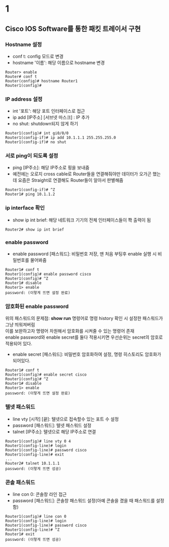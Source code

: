 # 1

## Cisco IOS Software를 통한 패킷 트레이서 구현

### Hostname 설정

- conf t: config 모드로 변경
- hostname '이름': 해당 이름으로 hostname 변경

```IOS
Router> enable
Router# conf t
Router(config)# hostname Router1
Router1(config)#
```

### IP address 설정

- int '포트': 해당 포트 인터페이스로 접근
- ip add [IP주소] [서브넷 마스크] : IP 추가
- no shut: shutdown되지 않게 하기

```IOS
Router1(config)# int gi0/0/0
Router1(config-if)# ip add 10.1.1.1 255.255.255.0
Router1(config-if)# no shut
```

### 서로 ping이 되도록 설정

- ping [IP주소]: 해당 IP주소로 핑을 보내줌
- 예전에는 오로지 cross cable로 Router들을 연결해줘야만 데이터가 오가곤 했는데 요즘은 Straight로 연결해도 Router들이 알아서 판별해줌

```IOS
Router1(config-if)# ^Z
Router1# ping 10.1.1.2
```

### ip interface 확인

- show ip int brief: 해당 네트워크 기기의 전체 인터페이스들이 쫙 출력이 됨

```IOS
Router2# show ip int brief
```

### enable password

- enable password [패스워드]: 비밀번호 저장, 맨 처음 부팅후 enable 실행 시 비밀번호를 물어봐줌

```IOS
Router1# conf t
Router1(config)# enable password cisco
Router1(config)# ^Z
Router1# disable
Router1> enable
password: (이렇게 뜨면 설정 완료)
```

### 암호화된 enable password
   
위의 패스워드의 문제점: **show run** 명령어로 명령 history 확인 시 설정한 패스워드가 그냥 띄워져버림   
이를 보완하고자 명령어 차원해서 암호화를 시켜줄 수 있는 명령어 존재   
enable password와 enable secret를 둘다 적용시키면 우선순위는 secret의 암호로 적용되어 있다.

- enable secret [패스워드]: 비밀번호 암호화하여 설정, 명령 히스토리도 암호화가 되어있다.

```IOS
Router1# conf t
Router1(config)# enable secret cisco
Router1(config)# ^Z
Router1# disable
Router1> enable
password: (이렇게 뜨면 설정 완료)
```

### 텔넷 패스워드

- line vty [시작] [끝]: 텔넷으로 접속할수 있는 포트 수 설정
- password [패스워드]: 텔넷 패스워드 설정
- talnet [IP주소]: 텔넷으로 해당 IP주소로 연결

```IOS
Router1(config)# line vty 0 4
Router1(config-line)# login
Router1(config-line)# password cisco
Router1(config-line)# exit
...
Router2# talnet 10.1.1.1
password: (이렇게 뜨면 성공)
```

### 콘솔 패스워드

- line con 0: 콘솔창 라인 접근
- password [패스워드]: 콘솔창 패스워드 설정(아예 콘솔을 켰을 때 패스워드를 설정함)

```IOS
Router1(config)# line con 0
Router1(config-line)# login
Router1(config-line)# password cisco
Router1(config-line)# ^Z
Router1# exit
password: (이렇게 뜨면 성공)